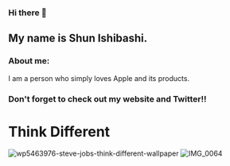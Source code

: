 ### Hi there 👋
## My name is Shun Ishibashi.

### About me:
I am a person who simply loves Apple and its products.

### Don't forget to check out my website and Twitter!!


# Think Different
![wp5463976-steve-jobs-think-different-wallpaper](https://user-images.githubusercontent.com/75736097/185054442-3650bb4e-3a95-4bf2-979e-264c50c7aad7.jpg)
![IMG_0064](https://user-images.githubusercontent.com/75736097/185054544-316b9e42-069d-4fc6-ac18-e420561c647e.JPG)


<!--
**sshibashi777/sshibashi777** is a ✨ _special_ ✨ repository because its `README.md` (this file) appears on your GitHub profile.

Here are some ideas to get you started:

- 🔭 I’m currently working on ...
- 🌱 I’m currently learning ...
- 👯 I’m looking to collaborate on ...
- 🤔 I’m looking for help with ...
- 💬 Ask me about ...
- 📫 How to reach me: ...
- 😄 Pronouns: ...
- ⚡ Fun fact: ...
-->

